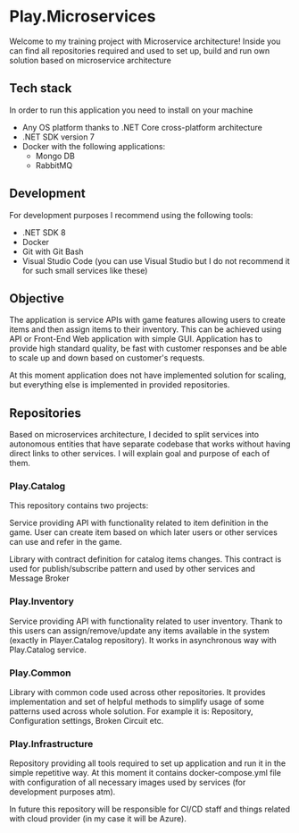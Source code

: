 # Play.Microservices

Welcome to my training project with Microservice architecture!
Inside you can find all repositories required and used to set up, build and run own solution based on microservice architecture

## Tech stack

In order to run this application you need to install on your machine
- Any OS platform thanks to .NET Core cross-platform architecture
- .NET SDK version 7
- Docker with the following applications:
    - Mongo DB
    - RabbitMQ

## Development

For development purposes I recommend using the following tools:
- .NET SDK 8
- Docker
- Git with Git Bash
- Visual Studio Code (you can use Visual Studio but I do not recommend it for such small services like these)

## Objective

The application is service APIs with game features allowing users to create items and then assign items to their inventory.
This can be achieved using API or Front-End Web application with simple GUI.
Application has to provide high standard quality, be fast with customer responses and be able to scale up and down based on customer's requests.

At this moment application does not have implemented solution for scaling, but everything else is implemented in provided repositories.

## Repositories

Based on microservices architecture, I decided to split services into autonomous entities that have separate codebase that works without having direct links to other services. I will explain goal and purpose of each of them.

### Play.Catalog

This repository contains two projects:

Service providing API with functionality related to item definition in the game.
User can create item based on which later users or other services can use and refer in the game.

Library with contract definition for catalog items changes.
This contract is used for publish/subscribe pattern and used by other services and Message Broker

### Play.Inventory

Service providing API with functionality related to user inventory.
Thank to this users can assign/remove/update any items available in the system (exactly in Player.Catalog repository).
It works in asynchronous way with Play.Catalog service.

### Play.Common

Library with common code used across other repositories.
It provides implementation and set of helpful methods to simplify usage of some patterns used across whole solution.
For example it is: Repository, Configuration settings, Broken Circuit etc.

### Play.Infrastructure

Repository providing all tools required to set up application and run it in the simple repetitive way.
At this moment it contains docker-compose.yml file with configuration of all necessary images used by services (for development purposes atm).

In future this repository will be responsible for CI/CD staff and things related with cloud provider (in my case it will be Azure).
